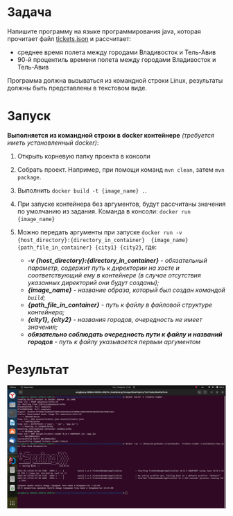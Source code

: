 # Задача

Напишите программу на языке программирования java, которая прочитает файл [tickets.json](./assets/tickets.json) и рассчитает:
- среднее время полета между городами Владивосток и Тель-Авив
- 90-й процентиль времени полета между городами Владивосток и Тель-Авив

Программа должна вызываться из командной строки Linux, результаты должны быть представлены в текстовом виде.

# Запуск
**Выполняется из командной строки в docker контейнере** *(требуется иметь установленный docker)*:
1. Открыть корневую папку проекта в консоли
2. Собрать проект. Например, при помощи команд `mvn clean`, затем `mvn package`.
3. Выполнить `docker build -t {image_name} .`.
4. При запуске контейнера без аргументов, будут рассчитаны значения по умолчанию из задания. Команда в консоли: `docker run {image_name}`
5. Можно передать аргументы при запуске `docker run -v {host_directory}:{directory_in_container}  {image_name} {path_file_in_container} {city1} {city2}`, где:
   
   - ***-v {host_directory}:{directory_in_container}*** - *обязательный параметр, содержит путь к директории на хосте и соответствующий ему в контейнере (в случае отсутствия указанных директорий они будут созданы);*
   - ***{image_name}*** - *название образа, который был создан командой `build`;*
   - ***{path_file_in_container}*** - *путь к файлу в файловой структуре контейнера;*
   - ***{city1}, {city2}*** - *названия городов, очередность не имеет значения;*
   - ***обязательно соблюдать очередность пути к файлу и названий городов*** - *путь к файлу указывается первым аргументом*


# Результат

![Screenshot](./assets/screenshot.png)